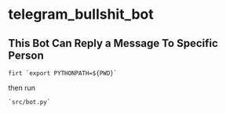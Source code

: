 # telegram_bullshit_bot
## This Bot Can Reply a Message To Specific Person
````
firt `export PYTHONPATH=${PWD}`
````
then run
````
`src/bot.py`
````